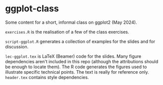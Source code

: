 # ggplot-class

Some content for a short, informal class on ggplot2 (May 2024).

`exercises.R` is the realisation of a few of the class exercises.

`script-ggplot.R` generates a collection of examples for the slides and for discussion.

`lec-ggplot.tex` is LaTeX (Beamer) code for the slides. Many figure dependencies aren't included in this repo (although the attributions should be enough to locate them). The R code generates the figures used to illustrate specific technical points. The text is really for reference only. `header.tex` contains style dependencies.
